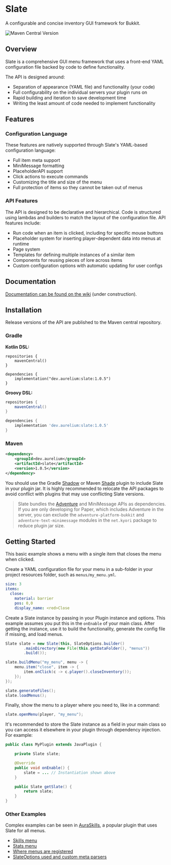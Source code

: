 # Slate

A configurable and concise inventory GUI framework for Bukkit.

![Maven Central Version](https://img.shields.io/maven-central/v/dev.aurelium/slate?style=flat-square)

## Overview

Slate is a comprehensive GUI menu framework that uses a front-end YAML configuration file backed by code to define functionality.

The API is designed around:
- Separation of appearance (YAML file) and functionality (your code)
- Full configurability on the individual servers your plugin runs on
- Rapid building and iteration to save development time
- Writing the least amount of code needed to implement functionality
## Features

### Configuration Language

These features are natively supported through Slate's YAML-based configuration language:
- Full item meta support
- MiniMessage formatting
- PlaceholderAPI support
- Click actions to execute commands
- Customizing the title and size of the menu
- Full protection of items so they cannot be taken out of menus

### API Features

The API is designed to be declarative and hierarchical. Code is structured using lambdas and builders to match the layout of the configuration file. API features include:

- Run code when an item is clicked, including for specific mouse buttons
- Placeholder system for inserting player-dependent data into menus at runtime
- Page system
- Templates for defining multiple instances of a similar item
- Components for reusing pieces of lore across items
- Custom configuration options with automatic updating for user configs

## Documentation

[Documentation can be found on the wiki](https://wiki.aurelium.dev/slate) (under construction).

## Installation

Release versions of the API are published to the Maven central repository.

### Gradle

**Kotlin DSL:**
```Gradle Kotlin DSL
repositories {
    mavenCentral()
}

dependencies {
    implementation("dev.aurelium:slate:1.0.5")
}
```

**Groovy DSL:**
```gradle
repositories {
    mavenCentral()
}

dependencies {
    implementation 'dev.aurelium:slate:1.0.5'
}
```

### Maven

```xml
<dependency>
    <groupId>dev.aurelium</groupId>
    <artifactId>slate</artifactId>
    <version>1.0.5</version>
</dependency>
```

You should use the Gradle [Shadow](https://github.com/johnrengelman/shadow) or Maven [Shade](https://maven.apache.org/plugins/maven-shade-plugin/usage.html) plugin to include Slate in your plugin jar. It is highly recommended to relocate the API packages to avoid conflict with plugins that may use conflicting Slate versions.

> Slate bundles the [Adventure](https://github.com/KyoriPowered/adventure) and MiniMessage APIs as dependencies. If you are only developing for Paper, which includes Adventure in the server, you can exclude the `adventure-platform-bukkit` and `adventure-text-minimessage` modules in the `net.kyori` package to reduce plugin jar size.

## Getting Started

This basic example shows a menu with a single item that closes the menu when clicked.

Create a YAML configuration file for your menu in a sub-folder in your project resources folder, such as `menus/my_menu.yml`.

```yaml
size: 3
items:
  close:
    material: barrier
    pos: 0,0
    display_name: <red>Close
```

Create a Slate instance by passing in your Plugin instance and options. This example assumes you put this in the `onEnable` of your main class. After getting the instance, use it to build the functionality, generate the config file if missing, and load menus.

```java
Slate slate = new Slate(this, SlateOptions.builder()
        .mainDirectory(new File(this.getDataFolder(), "menus"))
        .build());

slate.buildMenu("my_menu", menu -> {
    menu.item("close", item -> {
        item.onClick(c -> c.player().closeInventory());
    });
});

slate.generateFiles();
slate.loadMenus();
```

Finally, show the menu to a player where you need to, like in a command:

```java
slate.openMenu(player, "my_menu");
```

It's recommended to store the Slate instance as a field in your main class so you can access it elsewhere in your plugin through dependency injection. For example:

```java
public class MyPlugin extends JavaPlugin {

    private Slate slate;

    @Override
    public void onEnable() {
        slate = ... // Instantiation shown above
    }

    public Slate getSlate() {
        return slate;
    }
}
```

### Other Examples

Complex examples can be seen in [AuraSkills](https://github.com/Archy-X/AuraSkills), a popular plugin that uses Slate for all menus.
- [Skills menu](https://github.com/Archy-X/AuraSkills/blob/master/bukkit/src/main/java/dev/aurelium/auraskills/bukkit/menus/SkillsMenu.java)
- [Stats menu](https://github.com/Archy-X/AuraSkills/blob/master/bukkit/src/main/java/dev/aurelium/auraskills/bukkit/menus/StatsMenu.java)
- [Where menus are registered](https://github.com/Archy-X/AuraSkills/blob/master/bukkit/src/main/java/dev/aurelium/auraskills/bukkit/menus/MenuRegistrar.java)
- [SlateOptions used and custom meta parsers](https://github.com/Archy-X/AuraSkills/blob/master/bukkit/src/main/java/dev/aurelium/auraskills/bukkit/menus/MenuOptions.java)